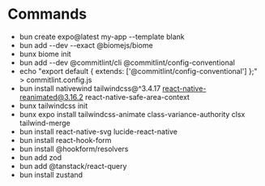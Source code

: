 # Commands

- bun create expo@latest my-app --template blank
- bun add --dev --exact @biomejs/biome
- bunx biome init
- bun add --dev @commitlint/cli @commitlint/config-conventional
- echo "export default { extends: ['@commitlint/config-conventional'] };" > commitlint.config.js
- bun install nativewind tailwindcss@^3.4.17 react-native-reanimated@3.16.2 react-native-safe-area-context
- bunx tailwindcss init
- bunx expo install tailwindcss-animate class-variance-authority clsx tailwind-merge
- bun install react-native-svg lucide-react-native
- bun install react-hook-form
- bun install @hookform/resolvers
- bun add zod 
- bun add @tanstack/react-query
- bun install zustand
